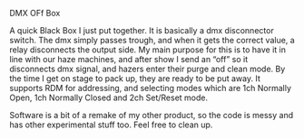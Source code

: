 DMX OFf Box

A quick Black Box I just put together.
It is basically a dmx disconnector switch. 
The dmx simply passes trough, and when it gets the correct value, a relay disconnects the output side. 
My main purpose for this is to have it in line with our haze machines, and after show I send an “off” so it disconnects dmx signal, and hazers enter their purge and clean mode. 
By the time I get on stage to pack up, they are ready to be put away. 
It supports RDM for addressing, and selecting modes which are 1ch Normally Open, 1ch Normally Closed and 2ch Set/Reset mode.

Software is a bit of a remake of my other product, so the code is messy and has other experimental stuff too. Feel free to clean up.